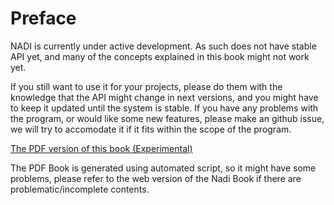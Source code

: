 # Preface

<div class="warning">
NADI is currently under active development. As such does not have stable API
yet, and many of the concepts explained in this book might not work
yet.

If you still want to use it for your projects, please do them with the
knowledge that the API might change in next versions, and you might
have to keep it updated until the system is stable. If you have any
problems with the program, or would like some new features, please
make an github issue, we will try to accomodate it if it fits within
the scope of the program.
</div>


[The PDF version of this book (Experimental)](./data/nadi-book.pdf)

The PDF Book is generated using automated script, so it might have some problems, please refer to the web version of the Nadi Book if there are problematic/incomplete contents.
